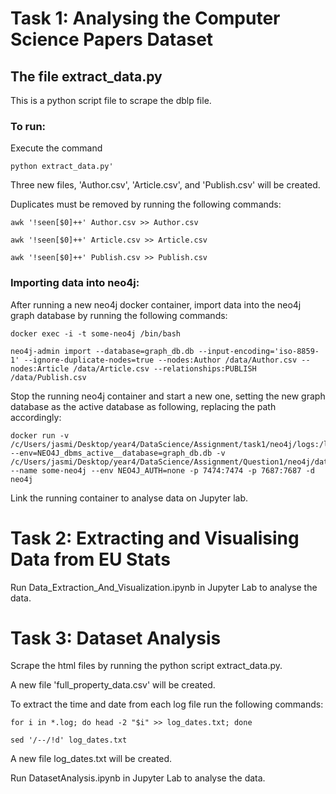 # Task 1: Analysing the Computer Science Papers Dataset 

## The file extract_data.py

This is a python script file to scrape the dblp file.

### To run:

Execute the command
```
python extract_data.py'
```
Three new files, 'Author.csv', 'Article.csv', and 'Publish.csv' will be created. 

Duplicates must be removed by running the following commands:
``` 
awk '!seen[$0]++' Author.csv >> Author.csv 
```
```
awk '!seen[$0]++' Article.csv >> Article.csv 
```
``` 
awk '!seen[$0]++' Publish.csv >> Publish.csv 
```

### Importing data into neo4j: 

After running a new neo4j docker container, import data into the neo4j graph database by running the following commands:
```
docker exec -i -t some-neo4j /bin/bash
```
```
neo4j-admin import --database=graph_db.db --input-encoding='iso-8859-1' --ignore-duplicate-nodes=true --nodes:Author /data/Author.csv --nodes:Article /data/Article.csv --relationships:PUBLISH /data/Publish.csv
```

Stop the running neo4j container and start a new one, setting the new graph database as the active database as following, replacing the path accordingly:
```
docker run -v /c/Users/jasmi/Desktop/year4/DataScience/Assignment/task1/neo4j/logs:/logs --env=NEO4J_dbms_active__database=graph_db.db -v /c/Users/jasmi/Desktop/year4/DataScience/Assignment/Question1/neo4j/data:/data --name some-neo4j --env NEO4J_AUTH=none -p 7474:7474 -p 7687:7687 -d neo4j
```

Link the running container to analyse data on Jupyter lab. 	

# Task 2: Extracting and Visualising Data from EU Stats

Run Data_Extraction_And_Visualization.ipynb in Jupyter Lab to analyse the data.

# Task 3: Dataset Analysis

Scrape the html files by running the python script extract_data.py.

A new file 'full_property_data.csv' will be created.

To extract the time and date from each log file run the following commands:

```
for i in *.log; do head -2 "$i" >> log_dates.txt; done
```
```
sed '/--/!d' log_dates.txt
```

A new file log_dates.txt will be created.

Run DatasetAnalysis.ipynb in Jupyter Lab to analyse the data.


